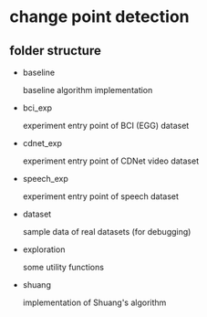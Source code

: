 # change point detection 

## folder structure

- baseline


	baseline algorithm implementation

- bci_exp


	experiment entry point of BCI (EGG) dataset

- cdnet_exp


	experiment entry point of CDNet video dataset

- speech_exp


	experiment entry point of speech dataset

- dataset


	sample data of real datasets (for debugging)

- exploration


	some utility functions

- shuang


	implementation of Shuang's algorithm

